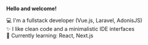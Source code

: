 **Hello and welcome!**  

💻 I'm a fullstack developer (Vue.js, Laravel, AdonisJS)  
✨ I like clean code and a minimalistic IDE interfaces  
📖 Currently learning: React, Next.js
